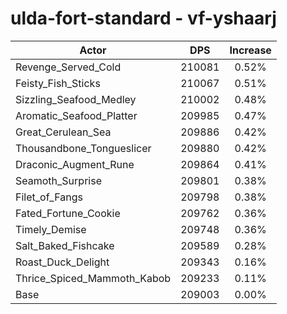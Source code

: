 # ulda-fort-standard - vf-yshaarj
| Actor | DPS | Increase |
|---|:---:|:---:|
|Revenge_Served_Cold|210081|0.52%|
|Feisty_Fish_Sticks|210067|0.51%|
|Sizzling_Seafood_Medley|210002|0.48%|
|Aromatic_Seafood_Platter|209985|0.47%|
|Great_Cerulean_Sea|209886|0.42%|
|Thousandbone_Tongueslicer|209880|0.42%|
|Draconic_Augment_Rune|209864|0.41%|
|Seamoth_Surprise|209801|0.38%|
|Filet_of_Fangs|209798|0.38%|
|Fated_Fortune_Cookie|209762|0.36%|
|Timely_Demise|209748|0.36%|
|Salt_Baked_Fishcake|209589|0.28%|
|Roast_Duck_Delight|209343|0.16%|
|Thrice_Spiced_Mammoth_Kabob|209233|0.11%|
|Base|209003|0.00%|
